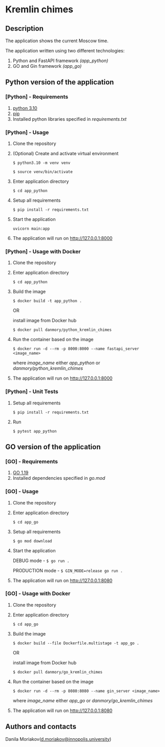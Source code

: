 # Kremlin chimes

## Description

The application shows the current Moscow time.

The application written using two different technologies:

1. Python and FastAPI framework *(app_python)*
2. GO and Gin framework *(app_go)*

## Python version of the application

### [Python] - Requirements

1. [python 3.10](https://www.python.org/downloads/)
2. [pip](https://pip.pypa.io/en/stable/installation/)
3. Installed python libraries specified in *requirements.txt*

### [Python] - Usage

1. Clone the repository

2. (Optional) Create and activate virtual environment

    ``$ python3.10 -m venv venv``

    ``$ source venv/bin/activate``

3. Enter application directory

    ``$ cd app_python``

4. Setup all requirements

    ``$ pip install -r requirements.txt``

5. Start the application

    ``uvicorn main:app``

6. The application will run on <http://127.0.0.1:8000>

### [Python] - Usage with Docker

1. Clone the repository

2. Enter application directory

    ``$ cd app_python``

3. Build the image

    `` $ docker build -t app_python . ``

    OR

    install image from Docker hub

    `` $ docker pull danmory/python_kremlin_chimes ``

4. Run the container based on the image

    `` $ docker run -d --rm -p 8000:8000 --name fastapi_server <image_name> ``

    where *image_name* either *app_python* or *danmory/python_kremlin_chimes*

5. The application will run on <http://127.0.0.1:8000>

### [Python] - Unit Tests

1. Setup all requirements

    ``$ pip install -r requirements.txt``

2. Run

    ``$ pytest app_python``

## GO version of the application

### [GO] - Requirements

1. [GO 1.19](https://go.dev/doc/install)
2. Installed dependencies specified in *go.mod*

### [GO] - Usage

1. Clone the repository

2. Enter application directory

    ``$ cd app_go``

3. Setup all requirements

    ``$ go mod download``

4. Start the application

    DEBUG mode - ``$ go run .``

    PRODUCTION mode - ``$ GIN_MODE=release go run .``

5. The application will run on <http://127.0.0.1:8080>

### [GO] - Usage with Docker

1. Clone the repository

2. Enter application directory

    ``$ cd app_go``

3. Build the image

    `` $ docker build --file Dockerfile.multistage -t app_go . ``

    OR

    install image from Docker hub

    `` $ docker pull danmory/go_kremlin_chimes ``

4. Run the container based on the image

    `` $ docker run -d --rm -p 8080:8080 --name gin_server <image_name> ``

    where *image_name* either *app_go* or *danmory/go_kremlin_chimes*

5. The application will run on <http://127.0.0.1:8080>

## Authors and contacts

Danila Moriakov(d.moriakov@innopolis.university)

